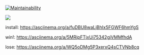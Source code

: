 [![Maintainability](https://api.codeclimate.com/v1/badges/a99a88d28ad37a79dbf6/maintainability)](https://codeclimate.com/github/codeclimate/codeclimate/maintainability)

![](https://github.com/VitaliyGladkiy/backend-project-lvl1/workflows/lint/badge.svg)

install:
https://asciinema.org/a/fuDBU8waLjBhIx5FGWF6hmYgS

win!:
https://asciinema.org/a/5MRipFTjxUi75342gjVMMfhdA

lose:
https://asciinema.org/a/WQ5oDMg5P3xerxQ4sCTVNb8cq

